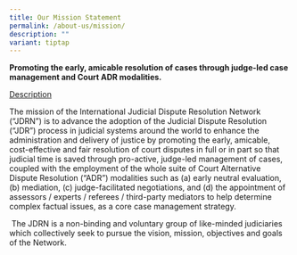 ```yaml
---
title: Our Mission Statement
permalink: /about-us/mission/
description: ""
variant: tiptap
---
```

<p><strong>Promoting the early, amicable resolution of cases through judge-led case management and Court ADR modalities.</strong>
</p>
<p><u>Description</u>
</p>
<p>The mission of the International Judicial Dispute Resolution Network (“JDRN”)
is to advance the adoption of the Judicial Dispute Resolution (“JDR”) process
in judicial systems around the world to enhance the administration and
delivery of justice by promoting the early, amicable, cost-effective and
fair resolution of court disputes in full or in part so that judicial time
is saved through pro-active, judge-led management of cases, coupled with
the employment of the whole suite of Court Alternative Dispute Resolution
(“ADR”) modalities such as (a) early neutral evaluation, (b) mediation,
(c) judge-facilitated negotiations, and (d) the appointment of assessors
/ experts / referees / third-party mediators to help determine complex
factual issues, as a core case management strategy.&nbsp;</p>
<p>&nbsp;The JDRN is a non-binding and voluntary group of like-minded judiciaries
which collectively seek to pursue the vision, mission, objectives and goals
of the Network.</p>